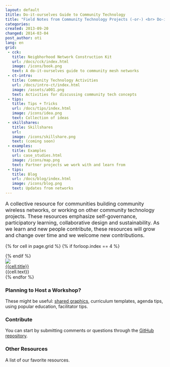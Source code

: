 ```yaml
---
layout: default
1title: Do-it-ourselves Guide to Community Technology
title: "Field Notes from Community Technology Projects (-or-) <br> Do-it-ourselves Guides to Community Networks"
categories: 
created: 2013-09-20
changed: 2014-03-04
post_author: oti
lang: en
grid:
 - cck:
   title: Neigbhorhood Network Construction Kit
   url: /docs/cck/index.html
   image: /icons/book.png
   text: A do-it-ourselves guide to community mesh networks
 - ct-intro:
   title: Community Technology Activities
   url: /docs/intro-ct/index.html
   image: /assets/a001.png
   text: Activities for discussing community tech concepts
 - tips:
   title: Tips + Tricks
   url: /docs/tips/index.html
   image: /icons/idea.png
   text: Collection of ideas
 - skillshares:
   title: Skillshares
   url:
   image: /icons/skillshare.png
   text: (coming soon)
 - examples:
   title: Examples
   url: case_studies.html
   image: /icons/map.png
   text: Partner projects we work with and learn from
 - tips:
   title: Blog
   url: /docs/blog/index.html
   image: /icons/blog.png 
   text: Updates from networks
---
```

 

<p class="section" style="font-size:16px;">A collective resource for communities building community wireless networks, or working on other community technology projects. These resources emphasize self-governance, participatory learning, collaborative design and sustainability. As we learn and new people contribute, these resources will grow and change over time and we welcome new contributions. </p>


<div class="grid home-width">
  <div class="grid-row">

{% for cell in page.grid %}
{% if forloop.index == 4 %}
  </div><div class="grid-row">
{% endif %}
  <div class="grid-cell">
    <div class="image"><img src="{{site.baseurl}}/{{cell.image}}"></div>
    <div class="title"><a href="{{site.baseurl}}/{{cell.url}}">{{cell.title}}</a></div>
    <div class="subtitle">{{cell.text}}</div>
  </div>
{% endfor %}

  </div>
</div>


<div id="planning" class="section">
<h3>Planning to Host a Workshop?</h3>

<p>These might be useful: <a href="list-assets.html">shared graphics</a>, curriculum templates, agenda tips, using popular education, facilitator tips.</p>
</p>
</div>

<div id="contribute" class="section">
<h3>Contribute</h3>
<p>You can start by submitting comments or questions through the <a href="github.com/sifrwahid/ctp/issues/new">GitHub repository</a>.
</div>

<div id="other-resources" class="section">
<h3>Other Resources</h3>
<p>A list of our favorite resources.</p>
</div>

   
